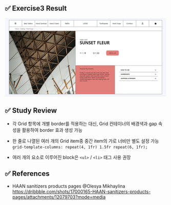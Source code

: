 ## ✅ Exercise3 Result

![alt result3](/exercise3/result3.png)

## ✅ Study Review

- 각 Grid 항목에 개별 border를 적용하는 대신, Grid 컨테이너의 배경색과 gap 속성을 활용하여 border 효과 생성 가능

- 한 줄로 나열된 여러 개의 Grid item중 중간 item의 가로 너비만 별도 설정 가능 <br/>
  `grid-template-columns: repeat(4, 1fr) 1.5fr repeat(6, 1fr);`

- 여러 개의 요소로 이루어진 block은 `<ul>` / `<li>` 태그 사용 권장

## ✅ References

- HAAN sanitizers products pages @Olesya Mikhaylina <br/>
  https://dribbble.com/shots/17000165-HAAN-sanitizers-products-pages/attachments/12079703?mode=media
